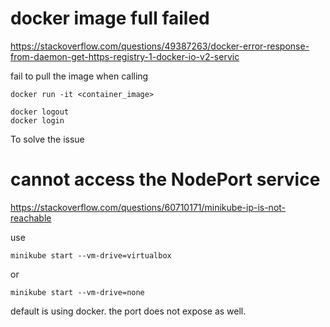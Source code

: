 # docker image full failed

https://stackoverflow.com/questions/49387263/docker-error-response-from-daemon-get-https-registry-1-docker-io-v2-servic

fail to pull the image when calling
```
docker run -it <container_image>
```

```
docker logout
docker login
```
To solve the issue

# cannot access the NodePort service

https://stackoverflow.com/questions/60710171/minikube-ip-is-not-reachable

use
```
minikube start --vm-drive=virtualbox
```
or 
```
minikube start --vm-drive=none
```

default is using docker. the port does not expose as well.



